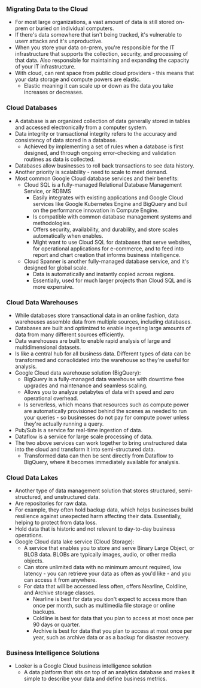 ### Migrating Data to the Cloud
* For most large organizations, a vast amount of data is still stored on-prem or buried on individual computers. 
* If there's data somewhere that isn't being tracked, it's vulnerable to userr attacks and it's unproductive. 
* When you store your data on-prem, you're responsible for the IT infrastructure that supports the collection, security, and processing of that data. Also responsible for maintaining and expanding the capacity of your IT infrastructure. 
* With cloud, can rent space from public cloud providers - this means that your data storage and compute powers are elastic.
    * Elastic meaning it can scale up or down as the data you take increases or decreases.

### Cloud Databases
* A database is an organized collection of data generally stored in tables and accessed electronically from a computer system.
* Data integrity or transactional integrity refers to the accuracy and consistency of data stored in a database.
    * Achieved by implementing a set of rules when a database is first designed, and through ongoing error-checking and validation routines as data is collected.
* Databases allow businesses to roll back transactions to see data history. 
* Another priority is scalability - need to scale to meet demand.
* Most common Google Cloud database services and their benefits:
    * Cloud SQL is a fully-managed Relational Database Management Service, or RDBMS
        * Easily integrates with existing applications and Google Cloud services like Google Kubernetes Engine and BigQuery and buil on the performance innovation in Compute Engine.
        * Is compatible with common database management systems and methodologies. 
        * Offers security, availability, and durability, and store scales automatically when enables. 
        * Might want to use Cloud SQL for databases that serve websites, for operational applications for e-commerce, and to feed into report and chart creation that informs business intelligence.
    * Cloud Spanner is another fully-managed database service, and it's designed for global scale.
        * Data is automatically and instantly copied across regions.
        * Essentially, used for much larger projects than Cloud SQL and is more expensive.

### Cloud Data Warehouses
* While databases store transactional data in an online fashion, data warehouses assemble data from multiple sources, including databases.
* Databases are built and optimized to enable ingesting large amounts of data from many different sources efficiently.
* Data warehouses are built to enable rapid analysis of large and multidimensional datasets.
* Is like a central hub for all business data. Different types of data can be transformed and consolidated into the warehouse so they're useful for analysis.
* Google Cloud data warehouse solution (BigQuery):
    * BigQuery is a fully-managed data warehouse with downtime free upgrades and maintenance and seamless scaling.
    * Allows you to analyze petabytes of data with speed and zero operational overhead. 
    * Is serverless, which means that resources such as compute power are automatically provisioned behind the scenes as needed to run your queries - so businesses do not pay for compute power unless they're actually running a query. 
* Pub/Sub is a service for real-time ingestion of data.
* Dataflow is a service for large scale processing of data.
* The two above services can work together to bring unstructured data into the cloud and transform it into semi-structured data. 
    * Transformed data can then be sent directly from Dataflow to BigQuery, where it becomes immediately available for analysis.

### Cloud Data Lakes
* Another type of data management solution that stores structured, semi-structured, and unstructured data.
* Are repositories for raw data.
* For example, they often hold backup data, which helps businesses build resilience against unexpected harm affecting their data. Essentially, helping to protect from data loss.
* Hold data that is historic and not relevant to day-to-day business operations.
* Google Cloud data lake service (Cloud Storage):
    * A service that enables you to store and serve Binary Large Object, or BLOB data. BLOBs are typically images, audio, or other media objects.
    * Can store unlimited data with no minimum amount required, low latency - you can retrieve your data as often as you'd like - and you can access it from anywhere. 
    * For data that will be accessed less often, offers Nearline, Coldline, and Archive storage classes.
        * Nearline is best for data you don't expect to access more than once per month, such as multimedia file storage or online backups. 
        * Coldline is best for data that you plan to access at most once per 90 days or quarter.
        * Archive is best for data that you plan to access at most once per year, such as archive data or as a backup for disaster recovery. 

### Business Intelligence Solutions
* Looker is a Google Cloud business intelligence solution
    * A data platform that sits on top of an analytics database and makes it simple to describe your data and define business metrics.
    
    
        